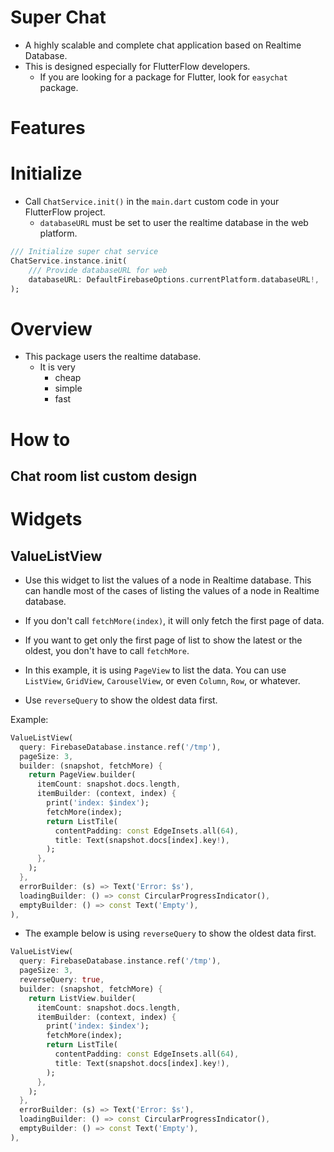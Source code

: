 # Super Chat

- A highly scalable and complete chat application based on Realtime Database.
- This is designed especially for FlutterFlow developers.
  - If you are looking for a package for Flutter, look for `easychat` package.


# Features

# Initialize



- Call `ChatService.init()` in the `main.dart` custom code in your FlutterFlow project.
  - `databaseURL` must be set to user the realtime database in the web platform.


```dart
/// Initialize super chat service
ChatService.instance.init(
    /// Provide databaseURL for web
    databaseURL: DefaultFirebaseOptions.currentPlatform.databaseURL!,
);
```
# Overview

- This package users the realtime database.
  - It is very
    - cheap
    - simple
    - fast



# How to



## Chat room list custom design




# Widgets


## ValueListView

- Use this widget to list the values of a node in Realtime database. This can handle most of the cases of listing the values of a node in Realtime database.
- If you don't call `fetchMore(index)`, it will only fetch the first page of data.
- If you want to get only the first page of list to show the latest or the oldest, you don't have to call `fetchMore`.


- In this example, it is using `PageView` to list the data. You can use `ListView`, `GridView`, `CarouselView`, or even `Column`, `Row`, or whatever.

- Use `reverseQuery` to show the oldest data first.

Example:
```dart
ValueListView(
  query: FirebaseDatabase.instance.ref('/tmp'),
  pageSize: 3,
  builder: (snapshot, fetchMore) {
    return PageView.builder(
      itemCount: snapshot.docs.length,
      itemBuilder: (context, index) {
        print('index: $index');
        fetchMore(index);
        return ListTile(
          contentPadding: const EdgeInsets.all(64),
          title: Text(snapshot.docs[index].key!),
        );
      },
    );
  },
  errorBuilder: (s) => Text('Error: $s'),
  loadingBuilder: () => const CircularProgressIndicator(),
  emptyBuilder: () => const Text('Empty'),
),
```

- The example below is using `reverseQuery` to show the oldest data first.

```dart
ValueListView(
  query: FirebaseDatabase.instance.ref('/tmp'),
  pageSize: 3,
  reverseQuery: true,
  builder: (snapshot, fetchMore) {
    return ListView.builder(
      itemCount: snapshot.docs.length,
      itemBuilder: (context, index) {
        print('index: $index');
        fetchMore(index);
        return ListTile(
          contentPadding: const EdgeInsets.all(64),
          title: Text(snapshot.docs[index].key!),
        );
      },
    );
  },
  errorBuilder: (s) => Text('Error: $s'),
  loadingBuilder: () => const CircularProgressIndicator(),
  emptyBuilder: () => const Text('Empty'),
),
```